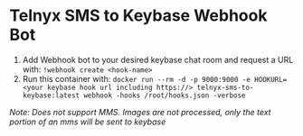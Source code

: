 # Telnyx SMS to Keybase Webhook Bot

1. Add Webhook bot to your desired keybase chat room and request a URL with: `!webhook create <hook-name>`
2. Run this container with: `docker run --rm -d -p 9000:9000 -e HOOKURL=<your keybase hook url including https://> telnyx-sms-to-keybase:latest webhook -hooks /root/hooks.json -verbose`

_Note: Does not support MMS. Images are not processed, only the text portion of an mms will be sent to keybase_
